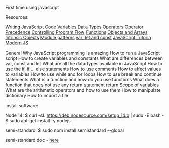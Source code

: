 First time using javascript

Resources:

[Writing JavaScript Code](https://developer.mozilla.org/en-US/docs/Learn/Getting_started_with_the_web/JavaScript_basics)
[Variables](https://developer.mozilla.org/en-US/docs/Learn/JavaScript/First_steps/Variables)
[Data Types](https://developer.mozilla.org/en-US/docs/Web/JavaScript/Data_structures)
[Operators](https://developer.mozilla.org/en-US/docs/Learn/Getting_started_with_the_web/JavaScript_basics)
[Operator Precedence](https://developer.mozilla.org/en-US/docs/Web/JavaScript/Reference/Operators/Operator_Precedence)
[Controlling Program Flow](https://developer.mozilla.org/en-US/docs/Web/JavaScript/Guide/Control_flow_and_error_handling)
[Functions](https://developer.mozilla.org/en-US/docs/Learn/JavaScript/Building_blocks/Functions)
[Objects and Arrays](https://developer.mozilla.org/en-US/docs/Learn/JavaScript/Objects)
[Intrinsic Objects](https://developer.mozilla.org/en-US/docs/Learn/JavaScript/Objects)
[Module patterns](https://darrenderidder.github.io/talks/ModulePatterns/#/)
[var, let and const](https://www.youtube.com/watch?v=sjyJBL5fkp8)
[JavaScript Tutoria](https://www.youtube.com/watch?v=vZBCTc9zHtI)
[Modern JS](https://github.com/mbeaudru/modern-js-cheatsheet)



General
Why JavaScript programming is amazing
How to run a JavaScript script
How to create variables and constants
What are differences between var, const and let
What are all the data types available in JavaScript
How to use the if, if ... else statements
How to use comments
How to affect values to variables
How to use while and for loops
How to use break and continue statements
What is a function and how do you use functions
What does a function that does not use any return statement return
Scope of variables
What are the arithmetic operators and how to use them
How to manipulate dictionary
How to import a file


install software:

Node 14:
$ curl -sL https://deb.nodesource.com/setup_14.x | sudo -E bash -
$ sudo apt-get install -y nodejs

semi-standard:
$ sudo npm install semistandard --global

semi-standard doc - [here](https://github.com/standard/semistandard)
